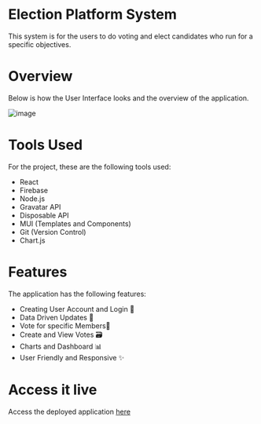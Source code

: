 # Election Platform System

This system is for the users to do voting and elect candidates who run for a specific objectives.

# Overview

Below is how the User
Interface looks and the overview of the application.

![image](https://github.com/Sne225/election-app/assets/64343614/8c571d68-ac4f-4447-936f-9b49d8f14116)


# Tools Used
For the project, these are the following tools used:
- React
- Firebase
- Node.js
- Gravatar API
- Disposable API
- MUI (Templates and Components)
- Git (Version Control)
- Chart.js

# Features
The application has the following features:
- Creating User Account and Login 🔐
- Data Driven Updates 🔁
- Vote for specific Members🤼
- Create and View Votes 🗃
- Charts and Dashboard 📊
- User Friendly and Responsive ✨

# Access it live

Access the deployed application [here](https://max-project-e9eab.web.app/)
